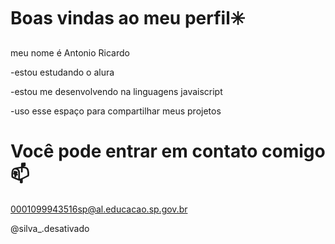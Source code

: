 # Boas vindas ao meu perfil✳️

meu nome é Antonio Ricardo

-estou estudando o alura

-estou me desenvolvendo na linguagens javaiscript

-uso esse espaço para compartilhar meus projetos 

 # Você pode entrar em contato comigo 📫
 
 0001099943516sp@al.educacao.sp.gov.br

 @silva_.desativado
